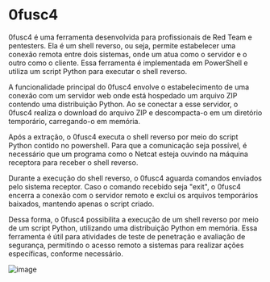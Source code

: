 # 0fusc4
0fusc4 é uma ferramenta desenvolvida para profissionais de Red Team e pentesters. Ela é um shell reverso, ou seja, permite estabelecer uma conexão remota entre dois sistemas, onde um atua como o servidor e o outro como o cliente. Essa ferramenta é implementada em PowerShell e utiliza um script Python para executar o shell reverso.

A funcionalidade principal do 0fusc4 envolve o estabelecimento de uma conexão com um servidor web onde está hospedado um arquivo ZIP contendo uma distribuição Python. Ao se conectar a esse servidor, o 0fusc4 realiza o download do arquivo ZIP e descompacta-o em um diretório temporário, carregando-o em memória.

Após a extração, o 0fusc4 executa o shell reverso por meio do script Python contido no powershell. Para que a comunicação seja possível, é necessário que um programa como o Netcat esteja ouvindo na máquina receptora para receber o shell reverso.

Durante a execução do shell reverso, o 0fusc4 aguarda comandos enviados pelo sistema receptor. Caso o comando recebido seja "exit", o 0fusc4 encerra a conexão com o servidor remoto e exclui os arquivos temporários baixados, mantendo apenas o script criado.

Dessa forma, o 0fusc4 possibilita a execução de um shell reverso por meio de um script Python, utilizando uma distribuição Python em memória. Essa ferramenta é útil para atividades de teste de penetração e avaliação de segurança, permitindo o acesso remoto a sistemas para realizar ações específicas, conforme necessário.

![image](https://github.com/carlosalbertotuma/0fusc4/assets/13341724/eff83c3f-3887-45a1-8536-d567aa26d52d)

